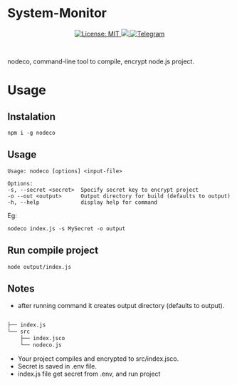 # System-Monitor

<p align="center">
 <a href="https://github.com/alipirpiran/nodeco/blob/master/LICENSE">
  <img alt="License: MIT" src="https://img.shields.io/badge/License-MIT-yellow.svg">
 </a>
 <a href="https://github.com/alipirpiran/nodeco">
  <img src="https://badges.frapsoft.com/os/v2/open-source.png?v=103">
 </a>
 <a href="https://t.me/mralpr">
  <img src="https://img.shields.io/badge/Chat%20on-telegram-blue" alt="Telegram">
  </a>
 </p>
 <br />
 
 nodeco, command-line tool to compile, encrypt node.js project.
 
# Usage

## Instalation
    npm i -g nodeco

## Usage
    Usage: nodeco [options] <input-file>

    Options:
    -s, --secret <secret>  Specify secret key to encrypt project
    -o --out <output>      Output directory for build (defaults to output)
    -h, --help             display help for command

Eg:

    nodeco index.js -s MySecret -o output

## Run compile project
    node output/index.js

## Notes
* after running command it creates output directory (defaults to output).

``` bash

├── index.js
└── src
    ├── index.jsco
    └── nodeco.js
```
* Your project compiles and encrypted to src/index.jsco.
* Secret is saved in .env file.
* index.js file get secret from .env, and run project

